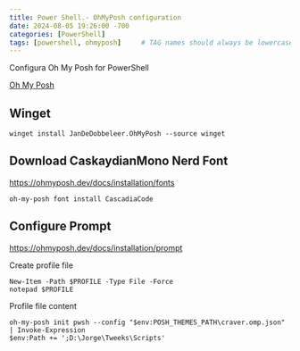 ```yaml
---
title: Power Shell.- OhMyPosh configuration
date: 2024-08-05 19:26:00 -700
categories: [PowerShell]
tags: [powershell, ohmyposh]     # TAG names should always be lowercase
---
```


Configura Oh My Posh for PowerShell

[Oh My Posh](https://ohmyposh.dev/)

## Winget
```
winget install JanDeDobbeleer.OhMyPosh --source winget
```

## Download CaskaydianMono Nerd Font
<https://ohmyposh.dev/docs/installation/fonts>
```
oh-my-posh font install CascadiaCode
```

## Configure Prompt
<https://ohmyposh.dev/docs/installation/prompt>

Create profile file
```
New-Item -Path $PROFILE -Type File -Force
notepad $PROFILE
```

Profile file content
```
oh-my-posh init pwsh --config "$env:POSH_THEMES_PATH\craver.omp.json" | Invoke-Expression
$env:Path += ';D:\Jorge\Tweeks\Scripts'
```
